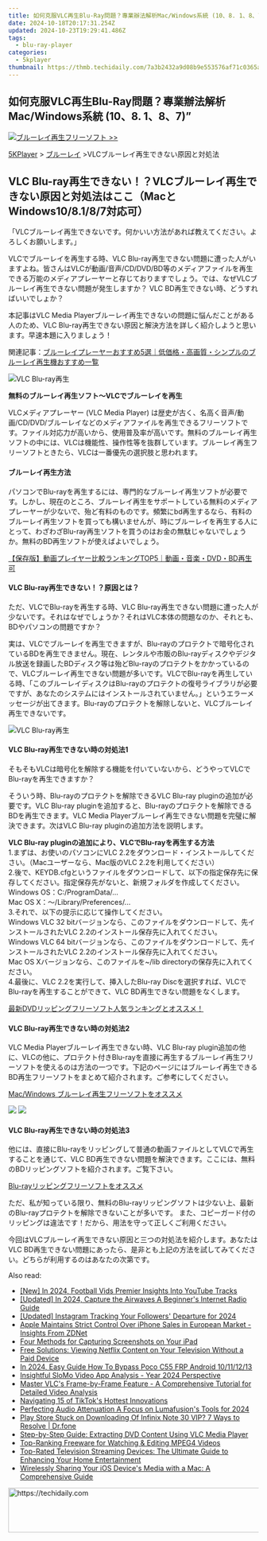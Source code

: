 ```yaml
---
title: 如何克服VLC再生Blu-Ray問題？專業辦法解析Mac/Windows系統 (10、8. 1、8、7)”
date: 2024-10-18T20:17:31.254Z
updated: 2024-10-23T19:29:41.486Z
tags:
  - blu-ray-player
categories:
  - 5kplayer
thumbnail: https://thmb.techidaily.com/7a3b2432a9d08b9e553576af71c0365aa49f025a4ccec0f85070f5a5f457c917.jpg
---
```


## 如何克服VLC再生Blu-Ray問題？專業辦法解析Mac/Windows系統 (10、8. 1、8、7)”

![](https://www.5kplayer.com/blu-ray-player-jp/img/hot.gif)[ブルーレイ再生フリーソフト >>](https://tools.techidaily.com/5kplayer/video-music-player/)

[5KPlayer](https://tools.techidaily.com/5kplayer/products/) \> [ブルーレイ](https://tools.techidaily.com/5kplayer/video-music-player/) \>VLCブルーレイ再生できない原因と対処法

## VLC Blu-ray再生できない！？VLCブルーレイ再生できない原因と対処法はここ（MacとWindows10/8.1/8/7対応可）

「VLCブルーレイ再生できないです。何かいい方法があれば教えてください。よろしくお願いします。」  
  
VLCでブルーレイを再生する時、VLC Blu-ray再生できない問題に遭った人がいますよね。皆さんはVLCが動画/音声/CD/DVD/BD等のメディアファイルを再生できる万能のメディアプレーヤーと存じておりますでしょう。では、なぜVLCブルーレイ再生できない問題が発生しますか？ VLC BD再生できない時、どうすればいいでしょか？   
  
本記事はVLC Media Playerブルーレイ再生できないの問題に悩んだことがある人のため、VLC Blu-ray再生できない原因と解決方法を詳しく紹介しようと思います。早速本題に入りましょう！  
  
関連記事：[ブルーレイプレーヤーおすすめ5選｜低価格・高画質・シンプルのブルーレイ再生機おすすめ一覧](https://tools.techidaily.com/5kplayer/products/)

![VLC Blu-ray再生](https://www.5kplayer.com/blu-ray-player-jp/img/vlc.jpg) 

**無料のブルーレイ再生ソフト～VLCでブルーレイを再生**

VLCメディアプレーヤー (VLC Media Player) は歴史が古く、名高く音声/動画/CD/DVD/ブルーレイなどのメディアファイルを再生できるフリーソフトです。ファイル対応力が高いから、使用普及率が高いです。無料のブルーレイ再生ソフトの中には、VLCは機能性、操作性等を抜群しています。ブルーレイ再生フリーソフトときたら、VLCは一番優先の選択肢と思われます。 

#### **ブルーレイ再生方法**

パソコンでBlu-rayを再生するには、専門的なブルーレイ再生ソフトが必要です。しかし、現在のところ、ブルーレイ再生をサポートしている無料のメディアプレーヤーが少ないで、殆ど有料のものです。頻繁にbd再生するなら、有料のブルーレイ再生ソフトを買っても構いませんが、時にブルーレイを再生する人にとって、わざわざBlu-ray再生ソフトを買うのはお金の無駄じゃないでしょうか。無料のBD再生ソフトが使えばよいでしょう。

[【保存版】動画プレイヤー比較ランキングTOP5｜動画・音楽・DVD・BD再生可](https://tools.techidaily.com/5kplayer/video-music-player/)

#### **VLC Blu-ray再生できない！？原因とは？**

ただ、VLCでBlu-rayを再生する時、VLC Blu-ray再生できない問題に遭った人が少ないです。それはなぜでしょうか？それはVLC本体の問題なのか、それとも、BDやパソコンの問題ですか？

実は、VLCでブルーレイを再生できますが、Blu-rayのプロテクトで暗号化されているBDを再生できません。現在、レンタルや市販のBlu-rayディスクやデジタル放送を録画したBDディスク等は殆どBlu-rayのプロテクトをかかっているので、VLCブルーレイ再生できない問題が多いです。VLCでBlu-rayを再生している時、「このブルーレイディスクはBlu-rayのプロテクトの復号ライブラリが必要ですが、あなたのシステムにはインストールされていません。」というエラーメッセージが出てきます。Blu-rayのプロテクトを解除しないと、VLCブルーレイ再生できないです。

![VLC Blu-ray再生](https://www.5kplayer.com/blu-ray-player-jp/img/vlc-blu-ray-1.jpg) 

#### **VLC Blu-ray再生できない時の対処法1**

そもそもVLCは暗号化を解除する機能を付いていないから、どうやってVLCでBlu-rayを再生できますか？  
  
そういう時、Blu-rayのプロテクトを解除できるVLC Blu-ray pluginの追加が必要です。VLC Blu-ray pluginを追加すると、Blu-rayのプロテクトを解除できるBDを再生できます。VLC Media Playerブルーレイ再生できない問題を完璧に解決できます。次はVLC Blu-ray pluginの追加方法を説明します。

**VLC Blu-ray pluginの追加により、VLCでBlu-rayを再生する方法**  
 1.まずは、お使いのパソコンにVLC 2.2をダウンロード・インストールしてください。（Macユーザーなら、Mac版のVLC 2.2を利用してください）  
2.後で、KEYDB.cfgというファイルをダウンロードして、以下の指定保存先に保存してください。指定保存先がないと、新規フォルダを作成してください。  
 Windows OS：C:/ProgramData/...  
 Mac OS X：～/Library/Preferences/...  
 3.それで、以下の提示に応じて操作してください。  
 Windows VLC 32 bitバージョンなら、このファイルをダウンロードして、先インストールされたVLC 2.2のインストール保存先に入れてください。  
 Windows VLC 64 bitバージョンなら、このファイルをダウンロードして、先インストールされたVLC 2.2のインストール保存先に入れてください。  
 Mac OS Xバージョンなら、このファイルを\~/lib directoryの保存先に入れてください。  
 4.最後に、VLC 2.2を実行して、挿入したBlu-ray Discを選択すれば、VLCでBlu-rayを再生することができて、VLC BD再生できない問題をなくします。  
  
[最新DVDリッピングフリーソフト人気ランキングとオススメ！](https://tools.techidaily.com/winxdvd/dvd-ripper-platinum/)

#### **VLC Blu-ray再生できない時の対処法2**

VLC Media Playerブルーレイ再生できない時、VLC Blu-ray plugin追加の他に、VLCの他に、プロテクト付きBlu-rayを直接に再生するブルーレイ再生フリーソフトを使えるのは方法の一つです。下記のページにはブルーレイ再生できるBD再生フリーソフトをまとめて紹介されます。ご参考にしてください。 

[Mac/Windows ブルーレイ再生フリーソフトをオススメ](https://tools.techidaily.com/5kplayer/video-music-player/)

[![](https://www.5kplayer.com/blu-ray-player-jp/../button/freedownwhitewin-jp.png)](https://www.5kplayer.com/5kplayer-download-windows-jp.htm) [![](https://www.5kplayer.com/blu-ray-player-jp/../button/freedownwhitemac-jp.png)](https://www.5kplayer.com/5kplayer-download-mac-jp.htm) 

#### **VLC Blu-ray再生できない時の対処法3**

他には、直接にBlu-rayをリッピングして普通の動画ファイルとしてVLCで再生することを通じて、VLC BD再生できない問題を解決できます。ここには、無料のBDリッピングソフトを紹介されます。ご覧下さい。

[Blu-rayリッピングフリーソフトをオススメ](https://tools.techidaily.com/5kplayer/products/) 

 ただ、私が知っている限り、無料のBlu-rayリッピングソフトは少ない上、最新のBlu-rayプロテクトを解除できないことが多いです。 また、コピーガード付のリッピングは違法です！だから、用法を守って正しくご利用ください。

今回はVLCブルーレイ再生できない原因と三つの対処法を紹介します。あなたはVLC BD再生できない問題にあったら、是非とも上記の方法を試してみてください。どちらが利用するのはあなたの次第です。

<ins class="adsbygoogle"
     style="display:block"
     data-ad-format="autorelaxed"
     data-ad-client="ca-pub-7571918770474297"
     data-ad-slot="1223367746"></ins>

<ins class="adsbygoogle"
     style="display:block"
     data-ad-client="ca-pub-7571918770474297"
     data-ad-slot="8358498916"
     data-ad-format="auto"
     data-full-width-responsive="true"></ins>

<span class="atpl-alsoreadstyle">Also read:</span>
<div><ul>
<li><a href="https://eaxpv-info.techidaily.com/new-in-2024-football-vids-premier-insights-into-youtube-tracks/"><u>[New] In 2024, Football Vids Premier Insights Into YouTube Tracks</u></a></li>
<li><a href="https://article-tips.techidaily.com/updated-in-2024-capture-the-airwaves-a-beginners-internet-radio-guide/"><u>[Updated] In 2024, Capture the Airwaves A Beginner's Internet Radio Guide</u></a></li>
<li><a href="https://instagram-video-files.techidaily.com/updated-instagram-tracking-your-followers-departure-for-2024/"><u>[Updated] Instagram Tracking Your Followers' Departure for 2024</u></a></li>
<li><a href="https://tech-renaissance.techidaily.com/apple-maintains-strict-control-over-iphone-sales-in-european-market-insights-from-zdnet/"><u>Apple Maintains Strict Control Over iPhone Sales in European Market - Insights From ZDNet</u></a></li>
<li><a href="https://media-tips.techidaily.com/four-methods-for-capturing-screenshots-on-your-ipad/"><u>Four Methods for Capturing Screenshots on Your iPad</u></a></li>
<li><a href="https://media-tips.techidaily.com/free-solutions-viewing-netflix-content-on-your-television-without-a-paid-device/"><u>Free Solutions: Viewing Netflix Content on Your Television Without a Paid Device</u></a></li>
<li><a href="https://android-frp.techidaily.com/in-2024-easy-guide-how-to-bypass-poco-c55-frp-android-10111213-by-drfone-android/"><u>In 2024, Easy Guide How To Bypass Poco C55 FRP Android 10/11/12/13</u></a></li>
<li><a href="https://extra-tips.techidaily.com/insightful-slomo-video-app-analysis-year-2024-perspective/"><u>Insightful SloMo Video App Analysis - Year 2024 Perspective</u></a></li>
<li><a href="https://media-tips.techidaily.com/master-vlcs-frame-by-frame-feature-a-comprehensive-tutorial-for-detailed-video-analysis/"><u>Master VLC's Frame-by-Frame Feature - A Comprehensive Tutorial for Detailed Video Analysis</u></a></li>
<li><a href="https://tiktok-clips.techidaily.com/navigating-15-of-tiktoks-hottest-innovations/"><u>Navigating 15 of TikTok's Hottest Innovations</u></a></li>
<li><a href="https://extra-skills.techidaily.com/perfecting-audio-attenuation-a-focus-on-lumafusions-tools-for-2024/"><u>Perfecting Audio Attenuation A Focus on Lumafusion's Tools for 2024</u></a></li>
<li><a href="https://howto.techidaily.com/play-store-stuck-on-downloading-of-infinix-note-30-vip-7-ways-to-resolve-drfone-by-drfone-fix-android-problems-fix-android-problems/"><u>Play Store Stuck on Downloading Of Infinix Note 30 VIP? 7 Ways to Resolve | Dr.fone</u></a></li>
<li><a href="https://media-tips.techidaily.com/step-by-step-guide-extracting-dvd-content-using-vlc-media-player/"><u>Step-by-Step Guide: Extracting DVD Content Using VLC Media Player</u></a></li>
<li><a href="https://media-tips.techidaily.com/top-ranking-freeware-for-watching-and-editing-mpeg4-videos/"><u>Top-Ranking Freeware for Watching & Editing MPEG4 Videos</u></a></li>
<li><a href="https://media-tips.techidaily.com/top-rated-television-streaming-devices-the-ultimate-guide-to-enhancing-your-home-entertainment/"><u>Top-Rated Television Streaming Devices: The Ultimate Guide to Enhancing Your Home Entertainment</u></a></li>
<li><a href="https://media-tips.techidaily.com/wirelessly-sharing-your-ios-devices-media-with-a-mac-a-comprehensive-guide/"><u>Wirelessly Sharing Your iOS Device's Media with a Mac: A Comprehensive Guide</u></a></li>
</ul></div>

<!-- affiliate ads begin -->
<a href="https://imp.i357552.net/c/5597632/1030129/11832" target="_top" id="1030129">
  <img src="//a.impactradius-go.com/display-ad/11832-1030129" border="0" alt="https://techidaily.com" width="720" height="90"/>
</a>
<img height="0" width="0" src="https://imp.i357552.net/i/5597632/1030129/11832" style="position:absolute;visibility:hidden;" border="0" />
<!-- affiliate ads end -->

